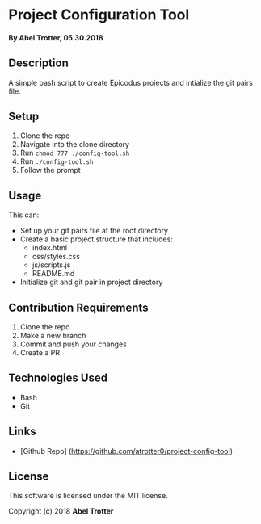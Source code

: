 # Project Configuration Tool

#### By Abel Trotter, 05.30.2018

## Description

A simple bash script to create Epicodus projects and intialize the git pairs file.

## Setup

1. Clone the repo
1. Navigate into the clone directory
1. Run `chmod 777 ./config-tool.sh`
1. Run `./config-tool.sh`
1. Follow the prompt

## Usage

This can:
* Set up your git pairs file at the root directory
* Create a basic project structure that includes:
  * index.html
  * css/styles.css
  * js/scripts.js
  * README.md
* Initialize git and git pair in project directory

## Contribution Requirements

1. Clone the repo
1. Make a new branch
1. Commit and push your changes
1. Create a PR

## Technologies Used

* Bash
* Git

## Links

* [Github Repo] (https://github.com/atrotter0/project-config-tool)

## License

This software is licensed under the MIT license.

Copyright (c) 2018 **Abel Trotter**